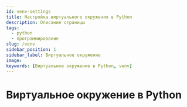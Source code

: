 ```yaml
---
id: venv-settings
title: Настройка виртуального окружения в Python
description: Описание страницы
tags:
  - python
  - программирование
slug: /venv
sidebar_position: 1
sidebar_label: Виртуальное окружение
image: 
keywords: [Виртуальное окружение в Python, venv]
---
```


# Виртуальное окружение в Python